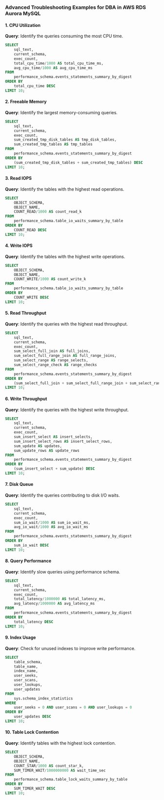 ### Advanced Troubleshooting Examples for DBA in AWS RDS Aurora MySQL

#### 1. **CPU Utilization**

**Query**: Identify the queries consuming the most CPU time.

```sql
SELECT 
    sql_text,
    current_schema,
    exec_count,
    total_cpu_time/1000 AS total_cpu_time_ms,
    avg_cpu_time/1000 AS avg_cpu_time_ms
FROM 
    performance_schema.events_statements_summary_by_digest
ORDER BY 
    total_cpu_time DESC
LIMIT 10;
```

#### 2. **Freeable Memory**

**Query**: Identify the largest memory-consuming queries.

```sql
SELECT 
    sql_text,
    current_schema,
    exec_count,
    sum_created_tmp_disk_tables AS tmp_disk_tables,
    sum_created_tmp_tables AS tmp_tables
FROM 
    performance_schema.events_statements_summary_by_digest
ORDER BY 
    (sum_created_tmp_disk_tables + sum_created_tmp_tables) DESC
LIMIT 10;
```

#### 3. **Read IOPS**

**Query**: Identify the tables with the highest read operations.

```sql
SELECT 
    OBJECT_SCHEMA,
    OBJECT_NAME,
    COUNT_READ/1000 AS count_read_k
FROM 
    performance_schema.table_io_waits_summary_by_table
ORDER BY 
    COUNT_READ DESC
LIMIT 10;
```

#### 4. **Write IOPS**

**Query**: Identify the tables with the highest write operations.

```sql
SELECT 
    OBJECT_SCHEMA,
    OBJECT_NAME,
    COUNT_WRITE/1000 AS count_write_k
FROM 
    performance_schema.table_io_waits_summary_by_table
ORDER BY 
    COUNT_WRITE DESC
LIMIT 10;
```

#### 5. **Read Throughput**

**Query**: Identify the queries with the highest read throughput.

```sql
SELECT 
    sql_text,
    current_schema,
    exec_count,
    sum_select_full_join AS full_joins,
    sum_select_full_range_join AS full_range_joins,
    sum_select_range AS range_selects,
    sum_select_range_check AS range_checks
FROM 
    performance_schema.events_statements_summary_by_digest
ORDER BY 
    (sum_select_full_join + sum_select_full_range_join + sum_select_range + sum_select_range_check) DESC
LIMIT 10;
```

#### 6. **Write Throughput**

**Query**: Identify the queries with the highest write throughput.

```sql
SELECT 
    sql_text,
    current_schema,
    exec_count,
    sum_insert_select AS insert_selects,
    sum_insert_select_rows AS insert_select_rows,
    sum_update AS updates,
    sum_update_rows AS update_rows
FROM 
    performance_schema.events_statements_summary_by_digest
ORDER BY 
    (sum_insert_select + sum_update) DESC
LIMIT 10;
```

#### 7. **Disk Queue**

**Query**: Identify the queries contributing to disk I/O waits.

```sql
SELECT 
    sql_text,
    current_schema,
    exec_count,
    sum_io_wait/1000 AS sum_io_wait_ms,
    avg_io_wait/1000 AS avg_io_wait_ms
FROM 
    performance_schema.events_statements_summary_by_digest
ORDER BY 
    sum_io_wait DESC
LIMIT 10;
```

#### 8. **Query Performance**

**Query**: Identify slow queries using performance schema.

```sql
SELECT 
    sql_text,
    current_schema,
    exec_count,
    total_latency/1000000 AS total_latency_ms,
    avg_latency/1000000 AS avg_latency_ms
FROM 
    performance_schema.events_statements_summary_by_digest
ORDER BY 
    total_latency DESC
LIMIT 10;
```

#### 9. **Index Usage**

**Query**: Check for unused indexes to improve write performance.

```sql
SELECT 
    table_schema,
    table_name,
    index_name,
    user_seeks,
    user_scans,
    user_lookups,
    user_updates
FROM 
    sys.schema_index_statistics
WHERE 
    user_seeks = 0 AND user_scans = 0 AND user_lookups = 0
ORDER BY 
    user_updates DESC
LIMIT 10;
```

#### 10. **Table Lock Contention**

**Query**: Identify tables with the highest lock contention.

```sql
SELECT 
    OBJECT_SCHEMA,
    OBJECT_NAME,
    COUNT_STAR/1000 AS count_star_k,
    SUM_TIMER_WAIT/1000000000 AS wait_time_sec
FROM 
    performance_schema.table_lock_waits_summary_by_table
ORDER BY 
    SUM_TIMER_WAIT DESC
LIMIT 10;
```
